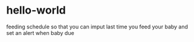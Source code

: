 # hello-world
feeding schedule so that you can imput last time you feed your baby and set an alert when baby due
